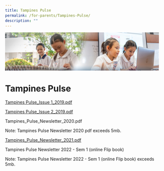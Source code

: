 ```yaml
---
title: Tampines Pulse
permalink: /for-parents/Tampines-Pulse/
description: ""
---
```

![](/images/ForParents.jpg)


Tampines Pulse
==============

[Tampines Pulse_Issue 1_2019.pdf](/files/Tampines%20Pulse_Issue%201_2019.pdf)

[Tampines Pulse_Issue 2_2019.pdf](/files/Tampines%20Pulse_Issue%202_2019.pdf)

Tampines\_Pulse\_Newsletter\_2020.pdf

Note: Tampines Pulse Newsletter 2020 pdf exceeds 5mb.

[Tampines_Pulse_Newsletter_2021.pdf](/files/Tampines_Pulse_Newsletter_2021.pdf)

Tampines Pulse Newsletter 2022 - Sem 1 (online Flip book)

Note: Tampines Pulse Newsletter 2022 - Sem 1 (online Flip book) exceeds 5mb.